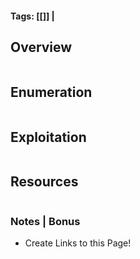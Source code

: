 
#### Tags: [[]] | #

## Overview 

```markdown
```
## Enumeration 

```markdown
```

## Exploitation 

```markdown
```

## Resources

```markdown
```

### Notes | Bonus
- Create Links to this Page!